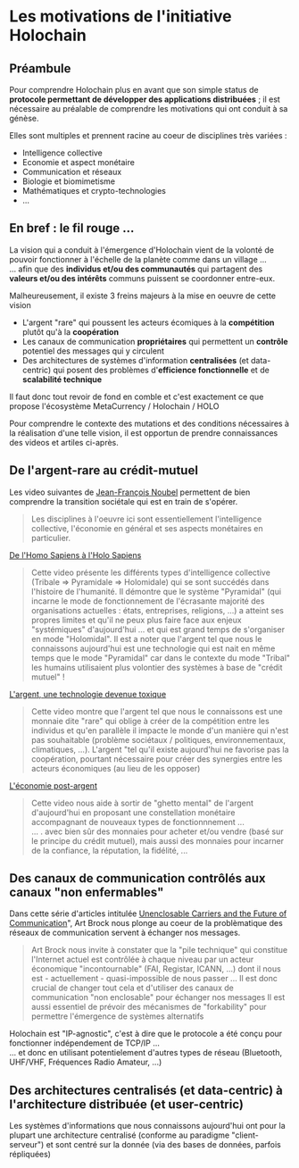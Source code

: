 # Les motivations de l'initiative Holochain

## Préambule
Pour comprendre Holochain plus en avant que son simple status de __protocole permettant de développer des applications distribuées__ ; il est nécessaire au préalable de comprendre les motivations qui ont conduit à sa génèse.

Elles sont multiples et prennent racine au coeur de disciplines très variées : 
* Intelligence collective
* Economie et aspect monétaire
* Communication et réseaux
* Biologie et biomimetisme
* Mathématiques et crypto-technologies
* ...


## En bref : le fil rouge ...
La vision qui a conduit à l'émergence d'Holochain vient de la volonté de pouvoir fonctionner à l'échelle de la planète comme dans un village ...    
... afin que des __individus et/ou des communautés__ qui partagent des __valeurs et/ou des intérêts__ communs puissent se coordonner entre-eux.

Malheureusement, il existe 3 freins majeurs à la mise en oeuvre de cette vision 
* L'argent "rare" qui poussent les acteurs écomiques à la __compétition__ plutôt qu'à la __coopération__
* Les canaux de communication __propriétaires__ qui permettent un __contrôle__ potentiel des messages qui y circulent
* Des architectures de systèmes d'information __centralisées__ (et data-centric) qui posent des problèmes d'__efficience fonctionnelle__ et de __scalabilité technique__

Il faut donc tout revoir de fond en comble et c'est exactement ce que propose l'écosystème MetaCurrency / Holochain / HOLO

Pour comprendre le contexte des mutations et des conditions nécessaires à la réalisation d'une telle vision, il est opportun de prendre connaissances des videos et artiles ci-après.

## De l'argent-rare au crédit-mutuel

Les video suivantes de <a href="https://noubel.com/">Jean-François Noubel</a> permettent de bien comprendre la transition sociétale qui est en train de s'opérer.
> Les disciplines à l'oeuvre ici sont essentiellement l'intelligence collective, l'économie en général et ses aspects monétaires en particulier.


<a href="https://www.youtube.com/watch?v=un5PJkTGCoY">De l'Homo Sapiens à l'Holo Sapiens</a>
> Cette video présente les différents types d'intelligence collective (Tribale => Pyramidale => Holomidale) qui se sont succédés dans l'histoire de l'humanité. Il démontre que le système "Pyramidal" (qui incarne le mode de fonctionnement de l'écrasante majorité des organisations actuelles : états, entreprises, religions, ...) a atteint ses propres limites et qu'il ne peux plus faire face aux enjeux "systémiques" d'aujourd'hui ... et qui est grand temps de s'organiser en mode "Holomidal". 
> Il est a noter que l'argent tel que nous le connaissons aujourd'hui est une technologie qui est nait en même temps que le mode "Pyramidal" car dans le contexte du mode "Tribal" les humains utilisaient plus volontier des systèmes à base de "crédit mutuel" !

<a href="https://www.youtube.com/watch?v=6T2xgUCp9W0">L'argent, une technologie devenue toxique</a>
> Cette video montre que l'argent tel que nous le connaissons est une monnaie dite "rare" qui oblige à créer de la compétition entre les individus et qu'en parallèle il impacte le monde d'un manière qui n'est pas souhaitable (problème sociétaux / politiques, environnementaux, climatiques, ...).
> L'argent "tel qu'il existe aujourd'hui ne favorise pas la coopération, pourtant nécessaire pour créer des synergies entre les acteurs économiques (au lieu de les opposer)

<a href="https://www.youtube.com/watch?v=ihyrvBADlkI&list=PLMgJ9UQjGoTHDZp_PyOmALCy_hKpWWiql">L'économie post-argent</a> 
> Cette video nous aide à sortir de "ghetto mental" de l'argent d'aujourd'hui en proposant une constellation monétaire accompagnant de nouveaux types de fonctionnnement ...    
... . avec bien sûr des monnaies pour acheter et/ou vendre (basé sur le principe du crédit mutuel), mais aussi des monnaies pour incarner de la confiance, la réputation, la fidélité, ...


## Des canaux de communication contrôlés aux canaux "non enfermables"
Dans cette série d'articles intitulée <a href="https://medium.com/holochain/unenclosable-carriers-and-the-future-of-communication-4ac6045ac894">Unenclosable Carriers and the Future of Communication</a>", Art Brock nous plonge au coeur de la problèmatique des réseaux de communication servent à échanger nos messages.
> Art Brock nous invite à constater que la "pile technique" qui constitue l'Internet actuel est contrôlée à chaque niveau par un acteur économique "incontournable" (FAI, Registar, ICANN, ...) dont il nous est - actuellement - quasi-impossible de nous passer ... 
> Il est donc crucial de changer tout cela et d'utiliser des canaux de communication "non enclosable" pour échanger nos messages
> Il est aussi essentiel de prévoir des mécanismes de "forkability" pour permettre l'émergence de systèmes alternatifs

Holochain est "IP-agnostic", c'est à dire que le protocole a été conçu pour fonctionner indépendement de TCP/IP ...    
... et donc en utilisant potentielement d'autres types de réseau (Bluetooth, UHF/VHF, Fréquences Radio Amateur, ...)


## Des architectures centralisés (et data-centric) à l'architecture distribuée (et user-centric)
Les systèmes d'informations que nous connaissons aujourd'hui ont pour la plupart une architecture centralisé (conforme au paradigme "client-serveur") et sont centré sur la donnée (via des bases de données, parfois répliquées)

